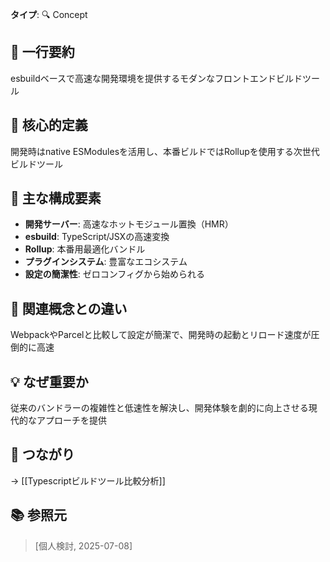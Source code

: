 **タイプ**: 🔍 Concept

## 📝 一行要約
esbuildベースで高速な開発環境を提供するモダンなフロントエンドビルドツール

## 🎯 核心的定義
開発時はnative ESModulesを活用し、本番ビルドではRollupを使用する次世代ビルドツール

## 🌟 主な構成要素
- **開発サーバー**: 高速なホットモジュール置換（HMR）
- **esbuild**: TypeScript/JSXの高速変換
- **Rollup**: 本番用最適化バンドル
- **プラグインシステム**: 豊富なエコシステム
- **設定の簡潔性**: ゼロコンフィグから始められる

## 🔄 関連概念との違い
WebpackやParcelと比較して設定が簡潔で、開発時の起動とリロード速度が圧倒的に高速

## 💡 なぜ重要か
従来のバンドラーの複雑性と低速性を解決し、開発体験を劇的に向上させる現代的なアプローチを提供

## 🔗 つながり
→ [[Typescriptビルドツール比較分析]]

## 📚 参照元
> [個人検討, 2025-07-08]
